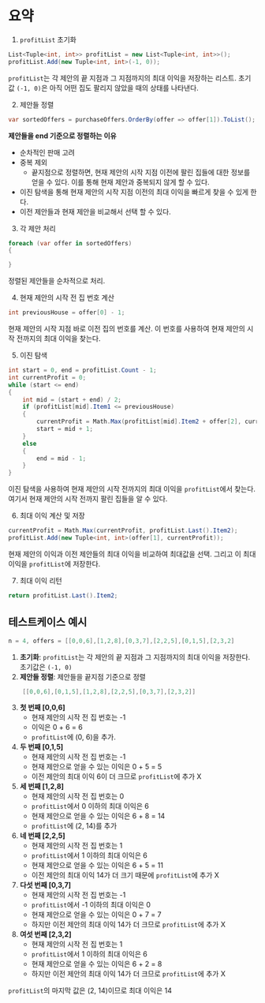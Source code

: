 
# 요약

1. `profitList` 초기화

```csharp
List<Tuple<int, int>> profitList = new List<Tuple<int, int>>();
profitList.Add(new Tuple<int, int>(-1, 0));
```

`profitList`는 각 제안의 끝 지점과 그 지점까지의 최대 이익을 저장하는 리스트.
초기값 `(-1, 0)`은 아직 어떤 집도 팔리지 않았을 때의 상태를 나타낸다.

2. 제안들 정렬

```csharp
var sortedOffers = purchaseOffers.OrderBy(offer => offer[1]).ToList();
```

**제안들을 end 기준으로 정렬하는 이유**

- 순차적인 판매 고려
- 중복 제외
  - 끝지점으로 정렬하면, 현재 제안의 시작 지점 이전에 팔린 집들에 대한 정보를 얻을 수 있다. 이를 통해 현재 제안과 중복되지 않게 할 수 있다.
- 이진 탐색을 통해 현재 제안의 시작 지점 이전의 최대 이익을 빠르게 찾을 수 있게 한다.
- 이전 제안들과 현재 제안을 비교해서 선택 할 수 있다.

3. 각 제안 처리

```csharp
foreach (var offer in sortedOffers)
{

}
```

정렬된 제안들을 순차적으로 처리.

4. 현재 제안의 시작 전 집 번호 계산

```csharp
int previousHouse = offer[0] - 1;
```

현재 제안의 시작 지점 바로 이전 집의 번호를 계산. 이 번호를 사용하여 현재 제안의 시작 전까지의 최대 이익을 찾는다.

5. 이진 탐색

```csharp
int start = 0, end = profitList.Count - 1;
int currentProfit = 0;
while (start <= end)
{
    int mid = (start + end) / 2;
    if (profitList[mid].Item1 <= previousHouse)
    {
        currentProfit = Math.Max(profitList[mid].Item2 + offer[2], currentProfit);
        start = mid + 1;
    }
    else
    {
        end = mid - 1;
    }
}
```

이진 탐색을 사용하여 현재 제안의 시작 전까지의 최대 이익을 `profitList`에서 찾는다. 여기서 현재 제안의 시작 전까지 팔린 집들을 알 수 있다.

6. 최대 이익 계산 및 저장

```csharp
currentProfit = Math.Max(currentProfit, profitList.Last().Item2);
profitList.Add(new Tuple<int, int>(offer[1], currentProfit));
```

현재 제안의 이익과 이전 제안들의 최대 이익을 비교하여 최대값을 선택. 그리고 이 최대 이익을 `profitList`에 저장한다.

7. 최대 이익 리턴

```csharp
return profitList.Last().Item2;
```

## 테스트케이스 예시

```csharp
n = 4, offers = [[0,0,6],[1,2,8],[0,3,7],[2,2,5],[0,1,5],[2,3,2]
```

1. **초기화**:
`profitList`는 각 제안의 끝 지점과 그 지점까지의 최대 이익을 저장한다. 초기값은 `(-1, 0)`
2. **제안들 정렬**:
제안들을 끝지점 기준으로 정렬

```csharp
    [[0,0,6],[0,1,5],[1,2,8],[2,2,5],[0,3,7],[2,3,2]]
```

3. **첫 번째 [0,0,6]**
    - 현재 제안의 시작 전 집 번호는 -1
    - 이익은 0 + 6 = 6
    - `profitList`에 (0, 6)을 추가.
4. **두 번째 [0,1,5]**
    - 현재 제안의 시작 전 집 번호는 -1
    - 현재 제안으로 얻을 수 있는 이익은 0 + 5 = 5
    - 이전 제안의 최대 이익 6이 더 크므로 `profitList`에 추가 X
5. **세 번째 [1,2,8]**
    - 현재 제안의 시작 전 집 번호는 0
    - `profitList`에서 0 이하의 최대 이익은 6
    - 현재 제안으로 얻을 수 있는 이익은 6 + 8 = 14
    - `profitList`에 (2, 14)를 추가
6. **네 번째 [2,2,5]**
    - 현재 제안의 시작 전 집 번호는 1
    - `profitList`에서 1 이하의 최대 이익은 6
    - 현재 제안으로 얻을 수 있는 이익은 6 + 5 = 11
    - 이전 제안의 최대 이익 14가 더 크기 때문에 `profitList`에 추가 X
7. **다섯 번째  [0,3,7]**
    - 현재 제안의 시작 전 집 번호는 -1
    - `profitList`에서 -1 이하의 최대 이익은 0
    - 현재 제안으로 얻을 수 있는 이익은 0 + 7 = 7
    - 하지만 이전 제안의 최대 이익 14가 더 크므로 `profitList`에 추가 X
8. **여섯 번째 [2,3,2]**
    - 현재 제안의 시작 전 집 번호는 1
    - `profitList`에서 1 이하의 최대 이익은 6
    - 현재 제안으로 얻을 수 있는 이익은 6 + 2 = 8
    - 하지만 이전 제안의 최대 이익 14가 더 크므로 `profitList`에 추가 X

`profitList`의 마지막 값은 (2, 14)이므로 최대 이익은 14
